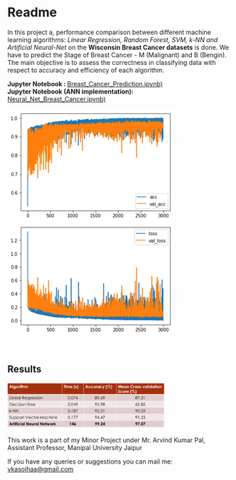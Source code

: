 # Readme

In this project a, performance comparison between different machine learning algorithms: <i>Linear Regression, Random Forest, SVM, k-NN and Artificial Neural-Net </i> on the <b>Wisconsin Breast Cancer datasets</b> is done. We have to predict the Stage of Breast Cancer - M (Malignant) and B (Bengin). The main objective is to assess the
correctness in classifying data with respect to accuracy and efficiency of each algorithm.<br>

<b>Jupyter Notebook : </b> [Breast_Cancer_Prediction.ipynb)](/Breast_Cancer_Prediction.ipynb)<br>
<b>Jupyter Notebook (ANN implementation): </b> [Neural_Net_Breast_Cancer.ipynb)](/Neural_Net_Breast_Cancer.ipynb)<br>
<p id="img_cont">
	<img src="/screenshot/accuracy.png">
	<img src="/screenshot/loss.png">
</p></br>

## Results
<img src="/screenshot/results.png" width = 70%>

This work is a part of my Minor Project under Mr. Arvind Kumar Pal, Assistant Professor, Manipal University Jaipur 

If you have any queries or suggestions you can mail me: vkasojhaa@gmail.com
